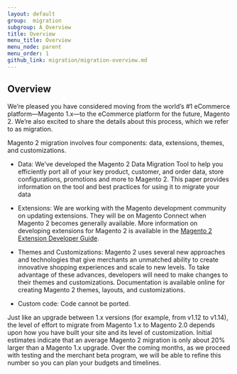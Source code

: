 ```yaml
---
layout: default
group:  migration
subgroup: A_Overview
title: Overview
menu_title: Overview
menu_node: parent
menu_order: 1
github_link: migration/migration-overview.md
---
```


<h2 id="migrate-overview">Overview</h2>
We’re pleased you have considered moving from the world’s #1 eCommerce platform—Magento 1.x—to the eCommerce platform for the future, Magento 2. We’re also excited to share the details about this process, which we refer to as migration.

Magento 2 migration involves four components: data, extensions, themes, and customizations. 

*	Data: We’ve developed the Magento 2 Data Migration Tool to help you efficiently port all of your key product, customer, and order data, store configurations, promotions and more to Magento 2. This paper provides information on the tool and best practices for using it to migrate your data

*	Extensions: We are working with the Magento development community on updating extensions. They will be on Magento Connect when Magento 2 becomes generally available. More information on developing extensions for Magento 2 is available in the <a href="http://devdocs.magento.com/guides/v1.0/extension-dev-guide/bk-extension-dev-guide.html">Magento 2 Extension Developer Guide</a>.	

*	Themes and Customizations: Magento 2 uses several new approaches and technologies that give merchants an unmatched ability to create innovative shopping experiences and scale to new levels. To take advantage of these advances, developers will need to make changes to their themes and customizations. Documentation is available online for creating Magento 2 themes, layouts, and customizations.

*	Custom code: Code cannot be ported.

Just like an upgrade between 1.x versions (for example, from v1.12 to v1.14), the level of effort to migrate from Magento 1.x to Magento 2.0 depends upon how you have built your site and its level of customization.  Initial estimates indicate that an average Magento 2 migration is only about 20% larger than a Magento 1.x upgrade. Over the coming months, as we proceed with testing and the merchant beta program, we will be able to refine this number so you can plan your budgets and timelines. 